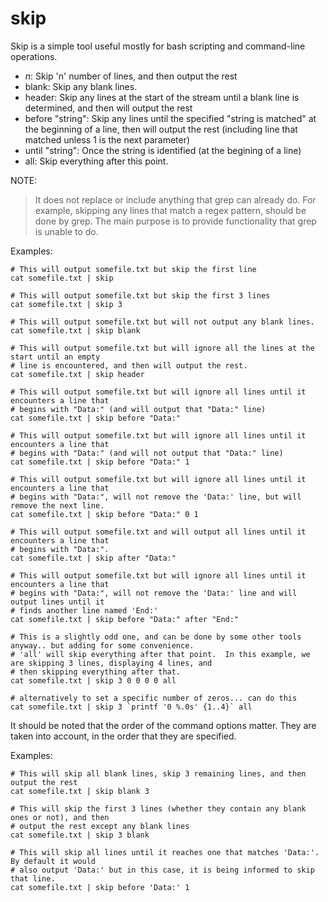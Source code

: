 # skip

Skip is a simple tool useful mostly for bash scripting and command-line operations.

* _n_: Skip 'n' number of lines, and then output the rest
* blank: Skip any blank lines.
* header: Skip any lines at the start of the stream until a blank line is determined, and then will output the rest
* before "string": Skip any lines until the specified "string is matched" at the beginning of a line, then will output the rest (including line that matched unless 1 is the next parameter)
* until "string": Once the string is identified (at the begining of a line)
* all: Skip everything after this point.


NOTE: 
 > It does not replace or include anything that grep can already do.  For example, skipping any lines that match a regex pattern, should be done by grep.  The main purpose is to provide functionality that grep is unable to do.
 

Examples:

```
# This will output somefile.txt but skip the first line
cat somefile.txt | skip

# This will output somefile.txt but skip the first 3 lines
cat somefile.txt | skip 3

# This will output somefile.txt but will not output any blank lines.
cat somefile.txt | skip blank

# This will output somefile.txt but will ignore all the lines at the start until an empty
# line is encountered, and then will output the rest.
cat somefile.txt | skip header

# This will output somefile.txt but will ignore all lines until it encounters a line that
# begins with "Data:" (and will output that "Data:" line)
cat somefile.txt | skip before "Data:"

# This will output somefile.txt but will ignore all lines until it encounters a line that
# begins with "Data:" (and will not output that "Data:" line)
cat somefile.txt | skip before "Data:" 1

# This will output somefile.txt but will ignore all lines until it encounters a line that
# begins with "Data:", will not remove the 'Data:' line, but will remove the next line.
cat somefile.txt | skip before "Data:" 0 1

# This will output somefile.txt and will output all lines until it encounters a line that
# begins with "Data:".
cat somefile.txt | skip after "Data:"

# This will output somefile.txt but will ignore all lines until it encounters a line that
# begins with "Data:", will not remove the 'Data:' line and will output lines until it
# finds another line named 'End:'
cat somefile.txt | skip before "Data:" after "End:"

# This is a slightly odd one, and can be done by some other tools anyway.. but adding for some convenience.
# 'all' will skip everything after that point.  In this example, we are skipping 3 lines, displaying 4 lines, and
# then skipping everything after that.
cat somefile.txt | skip 3 0 0 0 0 all

# alternatively to set a specific number of zeros... can do this
cat somefile.txt | skip 3 `printf '0 %.0s' {1..4}` all
```

It should be noted that the order of the command options matter.  They are taken into account, in the order that they are specified.

Examples:
```
# This will skip all blank lines, skip 3 remaining lines, and then output the rest
cat somefile.txt | skip blank 3

# This will skip the first 3 lines (whether they contain any blank ones or not), and then
# output the rest except any blank lines
cat somefile.txt | skip 3 blank

# This will skip all lines until it reaches one that matches 'Data:'.  By default it would
# also output 'Data:' but in this case, it is being informed to skip that line.
cat somefile.txt | skip before 'Data:' 1
```
